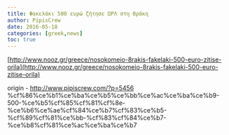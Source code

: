```yaml
---
title: Φακελάκι 500 ευρώ ζήτησε ΩΡΛ στη Θράκη
author: PipisCrew
date: 2016-05-18
categories: [greek,news]
toc: true
---
```


[http://www.nooz.gr/greece/nosokomeio-8rakis-fakelaki-500-euro-zitise-orila](http://www.nooz.gr/greece/nosokomeio-8rakis-fakelaki-500-euro-zitise-orila)

origin - http://www.pipiscrew.com/?p=5456 %cf%86%ce%b1%ce%ba%ce%b5%ce%bb%ce%ac%ce%ba%ce%b9-500-%ce%b5%cf%85%cf%81%cf%8e-%ce%b6%ce%ae%cf%84%ce%b7%cf%83%ce%b5-%cf%89%cf%81%ce%bb-%cf%83%cf%84%ce%b7-%ce%b8%cf%81%ce%ac%ce%ba%ce%b7